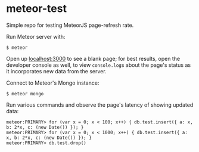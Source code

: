 # meteor-test
Simple repo for testing MeteorJS page-refresh rate.

Run Meteor server with:
```
$ meteor
```
Open up [localhost:3000](http://localhost:3000) to see a blank page; for best results, open the developer console as well, to view `console.log`s about the page's status as it incorporates new data from the server.

Connect to Meteor's Mongo instance:
```
$ meteor mongo
```

Run various commands and observe the page's latency of showing updated data:
```
meteor:PRIMARY> for (var x = 0; x < 100; x++) { db.test.insert({ a: x, b: 2*x, c: (new Date()) }); }
meteor:PRIMARY> for (var x = 0; x < 1000; x++) { db.test.insert({ a: x, b: 2*x, c: (new Date()) }); }
meteor:PRIMARY> db.test.drop()
```

